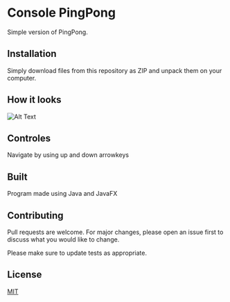 # Console PingPong

Simple version of PingPong.


## Installation

Simply download files from this repository as ZIP and unpack them on your computer. 

## How it looks
![Alt Text](http://g.recordit.co/Ovc9idsqFx.gif)

## Controles

Navigate by using up and down arrowkeys

## Built

Program made using Java and JavaFX

## Contributing
Pull requests are welcome. For major changes, please open an issue first to discuss what you would like to change.

Please make sure to update tests as appropriate.

## License
[MIT](https://choosealicense.com/licenses/mit/)
